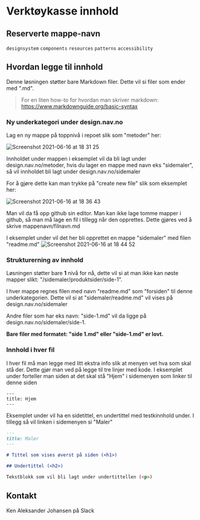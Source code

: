 # Verktøykasse innhold

## Reserverte mappe-navn
`designsystem`
`components`
`resources`
`patterns`
`accessibility`

## Hvordan legge til innhold

Denne løsningen støtter bare Markdown filer. Dette vil si filer som ender med ".md".
> For en liten how-to for hvordan man skriver markdown: https://www.markdownguide.org/basic-syntax

### Ny underkategori under design.nav.no

Lag en ny mappe på toppnivå i repoet slik som "metoder" her:

![Screenshot 2021-06-16 at 18 31 25](https://user-images.githubusercontent.com/26967723/122258357-3f467180-ced1-11eb-9916-233500efd849.png)


Innholdet under mappen i eksemplet vil da bli lagt under design.nav.no/metoder,
hvis du lager en mappe med navn eks "sidemaler", så vil innholdet bli lagt under design.nav.no/sidemaler 

For å gjøre dette kan man trykke på "create new file" slik som eksemplet her: 


![Screenshot 2021-06-16 at 18 36 43](https://user-images.githubusercontent.com/26967723/122259361-65204600-ced2-11eb-912f-0d601f611f4b.png)


Man vil da få opp github sin editor. Man kan ikke lage tomme mapper i github, så man må lage en fil i tillegg når den opprettes.
Dette gjøres ved å skrive mappenavn/filnavn.md

I eksemplet under vil det her bli opprettet en mappe "sidemaler" med filen "readme.md"
![Screenshot 2021-06-16 at 18 44 52](https://user-images.githubusercontent.com/26967723/122259906-f68fb800-ced2-11eb-9026-452d734d3f71.png)


### Strukturerning av innhold

Løsningen støtter bare **1** nivå for nå, dette vil si at man ikke kan nøste mapper slikt: "/sidemaler/produktsider/side-1".

I hver mappe regnes filen med navn "readme.md" som "forsiden" til denne underkategorien. Dette vil si at "sidemaler/readme.md" vil vises på design.nav.no/sidemaler

Andre filer som har eks navn: "side-1.md" vil da ligge på design.nav.no/sidemaler/side-1. 

**Bare filer med formatet: "side 1.md" eller "side-1.md" er lovt.**

### Innhold i hver fil

I hver fil må man legge med litt ekstra info slik at menyen vet hva som skal stå der. Dette gjør man ved på legge til tre linjer med kode.
I eksemplet under forteller man siden at det skal stå "Hjem" i sidemenyen som linker til denne siden
```
---
title: Hjem
---
```

Eksemplet under vil ha en sidetittel, en undertittel med testkinnhold under. I tillegg så vil linken i sidemenyen si "Maler"

```markdown
---
title: Maler
---

# Tittel som vises øverst på siden (<h1>)

## Undertittel (<h2>)

Tekstblokk som vil bli lagt under undertittellen (<p>)
```


## Kontakt

Ken Aleksander Johansen på Slack
